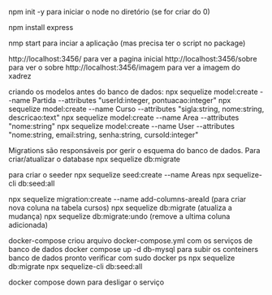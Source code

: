 npm init -y para iniciar o node no diretório (se for criar do 0)

npm install express

nmp start para inciar a aplicação (mas precisa ter o script no package)

http://localhost:3456/ para ver a pagina inicial
http://localhost:3456/sobre para ver o sobre
http://localhost:3456/imagem para ver a imagem do xadrez

criando os modelos antes do banco de dados:
npx sequelize model:create --name Partida --attributes "userId:integer, pontuacao:integer" 
npx sequelize model:create --name Curso --attributes "sigla:string, nome:string, descricao:text"
npx sequelize model:create --name Area --attributes "nome:string"
npx sequelize model:create --name User --attributes "nome:string, email:string, senha:string, cursoId:integer"

Migrations são responsáveis por gerir o esquema do banco de dados. Para criar/atualizar o database
npx sequelize db:migrate

para criar o seeder
npx sequelize seed:create --name Areas
npx sequelize-cli db:seed:all

npx sequelize migration:create --name add-columns-areaId (para criar nova coluna na tabela cursos)
npx sequelize db:migrate (atualiza a mudança)
npx sequelize db:migrate:undo (remove a ultima coluna adicionada)



docker-compose
criou arquivo docker-compose.yml com os serviços de banco de dados
docker compose up -d db-mysql para subir os conteiners
banco de dados pronto
verificar com sudo docker ps
npx sequelize db:migrate
npx sequelize-cli db:seed:all

docker compose down para desligar o serviço

